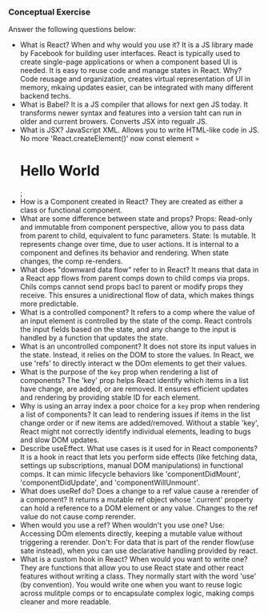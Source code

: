 ### Conceptual Exercise

Answer the following questions below:

- What is React? When and why would you use it?
It is a JS library made by Facebook for building user interfaces. React is typically used to create single-page applications or when a component based UI is needed. It is easy to reuse code and manage states in React. Why? Code reusage and organization, creates virtual representation of UI in memory, mkaing updates easier, can be integrated with many different backend techs.
- What is Babel?
It is a JS compiler that allows for next gen JS today. It transforms newer syntax and features into a version taht can run in older and current browers. Converts JSX into regualr JS. 
- What is JSX?
JavaScript XML. Allows you to write HTML-like code in JS. No more 'React.createElement()' now const element = <h1> Hello World</h1>;
- How is a Component created in React?
They are created as either a class or functional component. 
- What are some difference between state and props?
Props: Read-only and immutable from component perspective, allow you to pass data from parent to child, equivalent to func parameters.
State: Is mutable. It represents change over time, due to user actions. It is internal to a component and defines its behavior and rendering. When state changes, the comp re-renders.
- What does "downward data flow" refer to in React?
It means that data in a React app flows from parent comps down to child comps via props. Chils comps cannot send props bacl to parent or modify props they receive. This ensures a unidirectional flow of data, which makes things more predictable.
- What is a controlled component?
It refers to a comp where the value of an input element is controlled by the state of the comp. React controls the input fields based on the state, and any change to the input is handled by a function that updates the state. 
- What is an uncontrolled component?
It does not store its input values in the state. Instead, it relies on the DOM to store the values. In React, we use 'refs' to directly interact w the DOm elements to get their values. 
- What is the purpose of the `key` prop when rendering a list of components?
The 'key' prop helps React identify which items in a list have change, are added, or are removed. It ensures efficient updates and rendering by providing stable ID for each element. 
- Why is using an array index a poor choice for a `key` prop when rendering a list of components?
It can lead to rendering issues if items in the list change order or if new items are added/removed. Without a stable 'key', React might not correctly identify individual elements, leading to bugs and slow DOM updates. 
- Describe useEffect.  What use cases is it used for in React components?
It is a hook in react that lets you perform side effects (like fetching data, settings up subscriptions, manual DOM manipulations) in functional comps. It can mimic lifecycle behaviors like 'componentDidMount', 'componentDidUpdate', and 'componentWillUnmount'.
- What does useRef do?  Does a change to a ref value cause a rerender of a component?
It returns a mutable ref object whose '.current' property can hold a reference to a DOM element or any value. Changes to the ref value do not cause comp rerender. 
- When would you use a ref? When wouldn't you use one?
Use: Accessing DOm elements directly, keeping a mutable value without triggering a rerender. 
Don't: For data that is part of the render flow(use sate instead), when you can use declarative handling provided by react.  
- What is a custom hook in React? When would you want to write one?
They are functions that allow you to use React state and other react features without writing a class. They normally start with the word 'use' (by convention). You would write one when you want to reuse logic across mulitple comps or to encapsulate complex logic, making comps cleaner and more readable. 